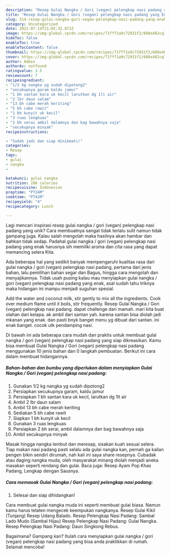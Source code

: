```yaml
---
description: "Resep Gulai Nangka / Gori (vegan) pelengkap nasi padang yang Enak"
title: "Resep Gulai Nangka / Gori (vegan) pelengkap nasi padang yang Enak"
slug: 514-resep-gulai-nangka-gori-vegan-pelengkap-nasi-padang-yang-enak
category: Uncategorized
date: 2022-07-14T21:02:32.871Z
image: https://img-global.cpcdn.com/recipes/71fff1a9c72931f2/680x482cq70/gulai-nangka-gori-vegan-pelengkap-nasi-padang-foto-resep-utama.jpg
hideToc: false
enableToc: true
enableTocContent: false
thumbnail: https://img-global.cpcdn.com/recipes/71fff1a9c72931f2/680x482cq70/gulai-nangka-gori-vegan-pelengkap-nasi-padang-foto-resep-utama.jpg
cover: https://img-global.cpcdn.com/recipes/71fff1a9c72931f2/680x482cq70/gulai-nangka-gori-vegan-pelengkap-nasi-padang-foto-resep-utama.jpg
author: Admin
authorAv: notfound
ratingvalue: 3.5
reviewcount: 7
recipeingredient:
- "1/2 kg nangka yg sudah dipotong2"
- "secukupnya garam kaldu jamur"
- "1 bh santan kara uk kecil larutkan dg 1lt air"
- "2 lbr daun salam"
- "13 bh cabe merah keriting"
- "5 bh cabe rawit"
- "1 bh kunyit uk kecil"
- "3 ruas lengkuas"
- "2 bh serai ambil dalamnya dan bag bawahnya saja"
- "secukupnya minyak"
recipeinstructions:

- "Sudah jadi dan siap dinikmati!"
categories:
- Resep
tags:
- gulai
- nangka
- 

katakunci: gulai nangka  
nutrition: 288 calories
recipecuisine: Indonesian
preptime: "PT24M"
cooktime: "PT42M"
recipeyield: "4"
recipecategory: Lunch

---
```





Lagi mencari inspirasi resep gulai nangka / gori (vegan) pelengkap nasi padang yang unik? Cara membuatnya sangat tidak terlalu sulit namun tidak gampang juga. Kalau salah mengolah maka hasilnya akan hambar dan bahkan tidak sedap. Padahal gulai nangka / gori (vegan) pelengkap nasi padang yang enak harusnya sih memiliki aroma dan cita rasa yang dapat memancing selera Kita.





Ada beberapa hal yang sedikit banyak mempengaruhi kualitas rasa dari gulai nangka / gori (vegan) pelengkap nasi padang, pertama dari jenis bahan, lalu pemilihan bahan segar dan Bagus, hingga cara mengolah dan menyajikannya. Tidak usah pusing kalau mau menyiapkan gulai nangka / gori (vegan) pelengkap nasi padang yang enak,      asal sudah tahu triknya maka hidangan ini mampu menjadi suguhan spesial.














Add the water and coconut milk, stir gently to mix all the ingredients. Cook over medium flame until it boils, stir frequently. Resep Gulai Nangka / Gori (vegan) pelengkap nasi padang. dapat challenge dari mamah. mari kita buat olahan dari kelapa. ak ambil dari santan yah. karena santan bisa diolah jadi mkanan yang enak. dan pasti bnyk banget menu yg dibuat dari santan. ini enak banget. cocok utk pendamping nasi.






Di bawah ini ada beberapa cara mudah dan praktis untuk membuat gulai nangka / gori (vegan) pelengkap nasi padang yang siap dikreasikan. Kamu bisa membuat Gulai Nangka / Gori (vegan) pelengkap nasi padang menggunakan 10 jenis bahan dan 0 langkah pembuatan. Berikut ini cara dalam membuat hidangannya.

<!--inarticleads1-->

##### Bahan-bahan dan bumbu yang diperlukan dalam menyiapkan Gulai Nangka / Gori (vegan) pelengkap nasi padang:

1. Gunakan 1/2 kg nangka yg sudah dipotong2
1. Persiapkan secukupnya garam, kaldu jamur
1. Persiapkan 1 bh santan kara uk kecil, larutkan dg 1lt air
1. Ambil 2 lbr daun salam
1. Ambil 13 bh cabe merah keriting
1. Sediakan 5 bh cabe rawit
1. Siapkan 1 bh kunyit uk kecil
1. Gunakan 3 ruas lengkuas
1. Persiapkan 2 bh serai, ambil dalamnya dan bag bawahnya saja
1. Ambil secukupnya minyak


Masak hingga nangka lembut dan meresap, sisakan kuah sesuai selera. Tiap makan nasi padang pasti selalu ada gulai nangka kan, pernah ga kalian pengen bikin sendiri dirumah, nah kali ini saya share resepnya. Cubadak atau daging nangka muda, oleh masyarakat minang diolah menjadi aneka masakan seperti rendang dan gulai. Baca juga: Resep Ayam Pop Khas Padang, Lengkap dengan Sausnya. 

<!--inarticleads2-->

##### Cara memasak Gulai Nangka / Gori (vegan) pelengkap nasi padang:


1. Selesai dan siap dihidangkan!

Cara membuat gulai nangka muda ini seperti membuat gulai biasa. Namun kamu harus telaten mengecek keempukan nangkanya. Resep Gulai Kikil (Tunjang) Resep Udang Balado. Resep Pelengkap Nasi Padang: Sambal Lado Mudo (Sambal Hijau) Resep Pelengkap Nasi Padang: Gulai Nangka. Resep Pelengkap Nasi Padang: Daun Singkong Rebus. 

Bagaimana? Gampang kan? Itulah cara menyiapkan gulai nangka / gori (vegan) pelengkap nasi padang yang bisa anda praktikkan di rumah. Selamat mencoba!
